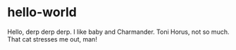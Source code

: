 # hello-world

Hello, derp derp derp. I like baby and Charmander. Toni Horus, not so much. That cat stresses me out, man! 
